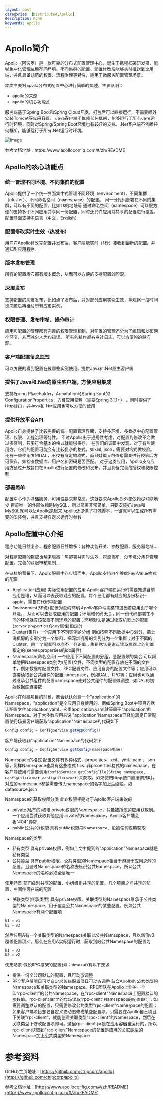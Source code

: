 ```yaml
---
layout: post
categories: [Distributed,Apollo]
description: none
keywords: Apollo
---
```

# Apollo简介
Apollo（阿波罗）是一款可靠的分布式配置管理中心，诞生于携程框架研发部，能够集中化管理应用不同环境、不同集群的配置，配置修改后能够实时推送到应用端，并且具备规范的权限、流程治理等特性，适用于微服务配置管理场景。

本文主要对apollo分布式配置中心进行简单的概述。主要说明：
- apollo的来源
- apollo的核心功能点

服务端基于Spring Boot和Spring Cloud开发，打包后可以直接运行，不需要额外安装Tomcat等应用容器。 Java客户端不依赖任何框架，能够运行于所有Java运行时环境，同时对Spring/Spring Boot环境也有较好的支持。.Net客户端不依赖任何框架，能够运行于所有.Net运行时环境。

![image](https://cdn.jsdelivr.net/gh/apolloconfig/apollo@master/doc/images/logo/logo-simple.png)

参考文档地址：https://www.apolloconfig.com/#/zh/README

## Apollo的核心功能点

### 统一管理不同环境、不同集群的配置
Apollo提供了一个统一界面集中式管理不同环境（environment）、不同集群（cluster）、不同命名空间（namespace）的配置。 同一份代码部署在不同的集群，可以有不同的配置，比如zk的地址等 通过命名空间（namespace）可以很方便的支持多个不同应用共享同一份配置，同时还允许应用对共享的配置进行覆盖。配置界面支持多语言（中文，English）

### 配置修改实时生效（热发布）
用户在Apollo修改完配置并发布后，客户端能实时（1秒）接收到最新的配置，并通知到应用程序。

### 版本发布管理
所有的配置发布都有版本概念，从而可以方便的支持配置的回滚。

### 灰度发布
支持配置的灰度发布，比如点了发布后，只对部分应用实例生效，等观察一段时间没问题后再推给所有应用实例。

### 权限管理、发布审核、操作审计
应用和配置的管理都有完善的权限管理机制，对配置的管理还分为了编辑和发布两个环节，从而减少人为的错误。 所有的操作都有审计日志，可以方便的追踪问题。
### 客户端配置信息监控
可以方便的看到配置在被哪些实例使用。提供Java和.Net原生客户端

### 提供了Java和.Net的原生客户端，方便应用集成
支持Spring Placeholder，Annotation和Spring Boot的ConfigurationProperties，方便应用使用（需要Spring 3.1.1+） 。同时提供了Http接口，非Java和.Net应用也可以方便的使用

### 提供开放平台API
Apollo自身提供了比较完善的统一配置管理界面，支持多环境、多数据中心配置管理、权限、流程治理等特性。 不过Apollo出于通用性考虑，对配置的修改不会做过多限制，只要符合基本的格式就能够保存。
在我们的调研中发现，对于有些使用方，它们的配置可能会有比较复杂的格式，如xml, json，需要对格式做校验。 还有一些使用方如DAL，不仅有特定的格式，而且对输入的值也需要进行校验后方可保存，如检查数据库、用户名和密码是否匹配。
对于这类应用，Apollo支持应用方通过开放接口在Apollo进行配置的修改和发布，并且具备完善的授权和权限控制

### 部署简单

配置中心作为基础服务，可用性要求非常高，这就要求Apollo对外部依赖尽可能地少
目前唯一的外部依赖是MySQL，所以部署非常简单，只要安装好Java和MySQL就可以让Apollo跑起来
Apollo还提供了打包脚本，一键就可以生成所有需要的安装包，并且支持自定义运行时参数

## Apollo配置中心介绍
程序功能日益复杂，程序配置日益增多：各种功能开关、参数配置、服务器地址...

对程序配置的期望也越来越高：热部署并实时生效、灰度发布、分环境分集群管理配置、完善的权限审核机制...

在这样的背景下，Apollo配置中心应运而生。Apollo支持四个维度Key-Value格式的配置
- Application(应用) 实际使用配置的应用
Apollo客户端在运行时需要知道当前应用是谁，从而可以去获取对应的配置。每个应用都有对应的身份标识--appId，需要在代码中配置
- Environment(环境) 配置对应的环境
Apollo客户端需要知道当前应用出于哪个环境，，从而可以去获取应用的配置；环境和代码无关，同一份代码部署在不同的环境就应该获取不同环境的配置；环境默认是通过读取机器上的配置(server.properties的env属性)指定的
- Cluster(集群) 一个应用下不同实例的分组
例如按照不同数据中心划分，把上海机房的实例分为一个集群、把深圳机房的实例分为一个集群；对于不同的Cluster，同一个配置可以有不一样的值；集群默认是通过读取机器上的配置指定的(server.properties的idc属性)
- Namespace(命名空间) 一个应用下不同配置的分组，是配置项的集合
可以简单地把Namespace类别为(配置)文件，不同类型的配置存放在不同的文件中，例如数据库配置文件、RPC配置文件、应用自身的配置文件等；应用可以直接读取到公共组件的配置namespace，例如DAL、RPC等；应用也可以通过继承公共组件的配置namespace来对公共组件的配置做调整，如DAL的初始数据库连接数

Apollo在创建项目的时候，都会默认创建一个"application"的Namespace，"application"是个应用自身使用的。例如Spring Boot中项目的默认配置文件application.yaml，这里application.yaml就等同于"application"的Namespace。对于大多数应用来说,"application"Namespace已经能满足日常配置使用场景客户端获取"application"Namespace的代码如下
```java
Config config = ConfigService.getAppConfig()
```
客户端获取非"application"Namespace的代码如下
```java
Config config = ConfigService.getConfig(namespaceName)
```
Namespace的格式 配置文件有多种格式，properties、xml、yml、yaml、json等，同样Namespace也具有这些格式
tips: 非properties格式的namespace，在客户端使用时需要调用`ConfigService.getConfigFile(String namespace, ConfigFileFormat configFileFormat)`来获取，如果使用Htpp接口直接调用时，对应的namespace参数需要传入namespace的名字加上后缀名，如datasource.json

Namespace的获取权限分类 此处权限相是对于Apollo客户端来说的
- private(私有的)权限 private权限的Namespace，只能被所属的应用获取到。一个应用尝试获取其他应用private的Namespace，Apollo客户端会报"404"异常
- public(公共的)权限 具有public权限的Namespace，能被任何应用获取

Namespace的类型
- 私有类型 具有private权限，例如上文中提到的"application"Namespace就是私有类型
- 公共类型 具有public权限，公共类型的Namespace相当于游离于应用之外的配置，且通过Namespace的名称去标识公共Namespace，所以公共Namespace的名称必须全局唯一

使用场景 部门级别共享的配置、小组级别共享的配置、几个项目之间共享的配置、中间件客户端的配置
- 关联类型(继承类型) 具有private权限，关联类型的Namespace继承于公共类型的Namespace，用于覆盖公共Namespace的某些配置。例如公共Namespace有两个配置项
```java
k1 = v1
k2 = v2
```
然后应用A有一个关联类型的Namespace关联此公共Namespace，且以新值v3覆盖配置项k1。那么在应用A实际运行时，获取到的公共Namespace的配置为
```java
k1 = v3
k2 = v2
```
使用场景 假设RPC框架的配置(如：timeout)有以下要求
- 提供一份全公司默认的配置，且可动态调整
- RPC客户端项目可以自定义某些配置项且可动态调整
结合Apollo的公共类型的Namespace和关联类型的Namespace。RPC团队在Apollo上维护一个叫“rpc-client”的公共Namespace，在"rpc-client"Namespace上配置默认的参数值。rpc-client.jar里的代码读取"rpc-client"Namespace的配置即可；如需要调整默认的配置，只需要修改公共类型"rpc-client"Namespace的配置；如果客户端项目想要自定义或动态修改某些配置项，只需要在Apollo自己项目下关联"rpc-client"，就能创建关联类型"rpc-client"的Namespace，然后在关联类型下修改配置项即可。这里rpc-client.jar是在应用容器里运行的，所以rpc-client获取到"rpc-client"Namespace的配置是应用的关联类型的Namespace加上公共类型的Namespace





# 参考资料
GitHub主页地址：[https://github.com/ctripcorp/apollo](https://github.com/ctripcorp/apollo)

参考文档地址：[https://www.apolloconfig.com/#/zh/README](https://www.apolloconfig.com/#/zh/README)




